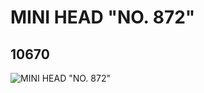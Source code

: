 # MINI HEAD "NO. 872"
## 10670
![MINI HEAD "NO. 872"](https://lc-www-live-s.legocdn.com/media/bricks/5/2/6020816.jpg)